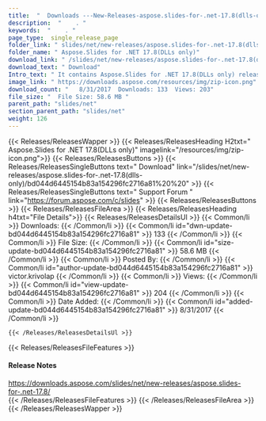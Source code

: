 ```yaml
---
title:  "  Downloads ---New-Releases-aspose.slides-for-.net-17.8(dlls-only) . " 
description:  "    . " 
keywords:  "    . " 
page_type:  single_release_page
folder_link: " slides/net/new-releases/aspose.slides-for-.net-17.8(dlls-only)/"
folder_name: " Aspose.Slides for .NET 17.8(DLLs only)"
download_link: " /slides/net/new-releases/aspose.slides-for-.net-17.8(dlls-only)/bd044d6445154b83a154296fc2716a81"
download_text: " Download"
Intro_text: " It contains Aspose.Slides for .NET 17.8(DLLs only) release."
image_link: " https://downloads.aspose.com/resources/img/zip-icon.png"
download_count: "   8/31/2017  Downloads: 133  Views: 203"
file_size: "  File Size: 58.6 MB "
parent_path: "slides/net"
section_parent_path: "slides/net"
weight: 126 
---
```


{{< Releases/ReleasesWapper >}}
  {{< Releases/ReleasesHeading H2txt=" Aspose.Slides for .NET 17.8(DLLs only)" imagelink="/resources/img/zip-icon.png">}}
  {{< Releases/ReleasesButtons >}}
    {{< Releases/ReleasesSingleButtons text=" Download" link="/slides/net/new-releases/aspose.slides-for-.net-17.8(dlls-only)/bd044d6445154b83a154296fc2716a81%20%20" >}}
    {{< Releases/ReleasesSingleButtons text=" Support Forum " link="https://forum.aspose.com/c/slides" >}}
  {{< Releases/ReleasesButtons >}}
  {{< Releases/ReleasesFileArea >}}
    {{< Releases/ReleasesHeading h4txt="File Details">}}
    {{< Releases/ReleasesDetailsUl >}}
            {{< Common/li  >}} Downloads: {{< /Common/li >}} 
      {{< Common/li id="dwn-update-bd044d6445154b83a154296fc2716a81" >}} 133 {{< /Common/li >}} 
      {{< Common/li  >}} File Size: {{< /Common/li >}} 
      {{< Common/li id="size-update-bd044d6445154b83a154296fc2716a81" >}} 58.6 MB {{< /Common/li >}} 
      {{< Common/li  >}} Posted By: {{< /Common/li >}} 
      {{< Common/li id="author-update-bd044d6445154b83a154296fc2716a81" >}} victor.krivolap {{< /Common/li >}} 
      {{< Common/li  >}} Views: {{< /Common/li >}} 
      {{< Common/li id="view-update-bd044d6445154b83a154296fc2716a81" >}} 204 {{< /Common/li >}} 
      {{< Common/li  >}} Date Added: {{< /Common/li >}} 
      {{< Common/li id="added-update-bd044d6445154b83a154296fc2716a81" >}} 8/31/2017 {{< /Common/li >}} 

    {{< /Releases/ReleasesDetailsUl >}}

  {{< Releases/ReleasesFileFeatures >}}
      <h4>Release Notes</h4><div><a href="https://downloads.aspose.com/slides/net/new-releases/aspose.slides-for-.net-17.8/">https://downloads.aspose.com/slides/net/new-releases/aspose.slides-for-.net-17.8/</a></div>
  {{< /Releases/ReleasesFileFeatures >}}
 {{< /Releases/ReleasesFileArea >}}
{{< /Releases/ReleasesWapper >}}


